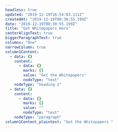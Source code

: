 ```yaml
---
headless: true
updated: "2019-12-19T16:54:03.111Z"
createdAt: "2019-12-19T00:30:55.199Z"
date: "2019-12-19T00:30:55.199Z"
title: "Get Whitepapers Hero"
centerAlignText: true
biggerParagraphText: true
columns: "One"
narrowColumn: true
column1Content:
  - data: {}
    content:
      - data: {}
        marks: []
        value: "Get the Whitepapers"
        nodeType: "text"
    nodeType: "heading-1"
  - data: {}
    content:
      - data: {}
        marks: []
        value: ""
        nodeType: "text"
    nodeType: "paragraph"
column1Content_plaintext: "Get the Whitepapers "
---
```

